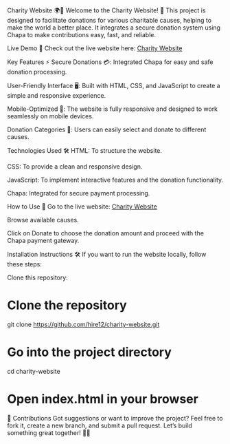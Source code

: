 Charity Website 🌍💖
Welcome to the Charity Website! 🎉 This project is designed to facilitate donations for various charitable causes, helping to make the world a better place. It integrates a secure donation system using Chapa to make contributions easy, fast, and reliable.

Live Demo 🚀
Check out the live website here: [Charity Website](https://charity-website-three.vercel.app/)

Key Features ⚡
Secure Donations 💳: Integrated Chapa for easy and safe donation processing.

User-Friendly Interface 🖥️: Built with HTML, CSS, and JavaScript to create a simple and responsive experience.

Mobile-Optimized 📱: The website is fully responsive and designed to work seamlessly on mobile devices.

Donation Categories 🎯: Users can easily select and donate to different causes.

Technologies Used 🛠️
HTML: To structure the website.

CSS: To provide a clean and responsive design.

JavaScript: To implement interactive features and the donation functionality.

Chapa: Integrated for secure payment processing.

How to Use 🔧
Go to the live website: [Charity Website](https://charity-website-three.vercel.app/)

Browse available causes.

Click on Donate to choose the donation amount and proceed with the Chapa payment gateway.

Installation Instructions 🛠️
If you want to run the website locally, follow these steps:

Clone this repository:

# Clone the repository
git clone https://github.com/hire12/charity-website.git

# Go into the project directory
cd charity-website

# Open index.html in your browser

🤝 Contributions
Got suggestions or want to improve the project?
Feel free to fork it, create a new branch, and submit a pull request.
Let’s build something great together! 🚀💪
